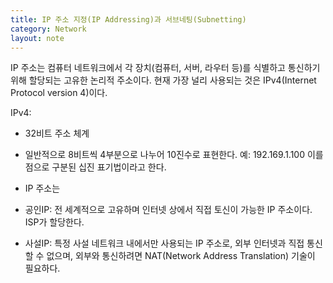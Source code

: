```yaml
---
title: IP 주소 지정(IP Addressing)과 서브네팅(Subnetting)
category: Network
layout: note
---
```


IP 주소는 컴퓨터 네트워크에서 각 장치(컴퓨터, 서버, 라우터 등)를 식별하고 통신하기 위해 할당되는 고유한 논리적 주소이다. 현재 가장 널리 사용되는 것은 IPv4(Internet Protocol version 4)이다. 

IPv4:
- 32비트 주소 체계
- 일반적으로 8비트씩 4부분으로 나누어 10진수로 표현한다. 예: 192.169.1.100 이를 점으로 구분된 십진 표기법이라고 한다. 
- IP 주소는 

- 공인IP: 전 세계적으로 고유하며 인터넷 상에서 직접 토신이 가능한 IP 주소이다. ISP가 할당한다. 
- 사설IP: 특정 사설 네트워크 내에서만 사용되는 IP 주소로, 외부 인터넷과 직접 통신할 수 없으며, 외부와 통신하려면 NAT(Network Address Translation) 기술이 필요하다. 

